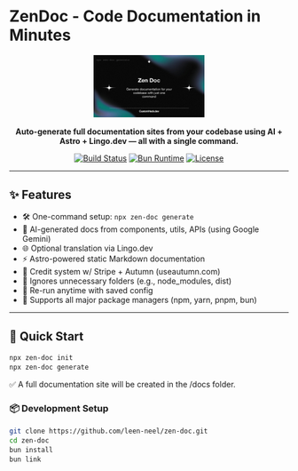 # ZenDoc - Code Documentation in Minutes

<p align="center">
  <img src="/assets/cover.jpeg" width="200" alt="Zen Doc Logo" />
</p>

<p align="center">
  <strong>Auto-generate full documentation sites from your codebase using AI + Astro + Lingo.dev — all with a single command.</strong>
</p>

<p align="center">
  <a href="https://bun.sh"><img src="https://img.shields.io/badge/build-passing-brightgreen.svg" alt="Build Status" /></a>
  <a href="https://bun.sh"><img src="https://img.shields.io/badge/runtime-bun-blueviolet" alt="Bun Runtime" /></a>
  <a href="./LICENSE"><img src="https://img.shields.io/badge/license-MIT-yellow.svg" alt="License" /></a>
</p>

---

## ✨ Features

- 🛠 One-command setup: `npx zen-doc generate`
- 🧠 AI-generated docs from components, utils, APIs (using Google Gemini)
- 🌐 Optional translation via Lingo.dev
- ⚡ Astro-powered static Markdown documentation
- 🔐 Credit system w/ Stripe + Autumn (useautumn.com)
- 🧹 Ignores unnecessary folders (e.g., node_modules, dist)
- 🔄 Re-run anytime with saved config
- 🔌 Supports all major package managers (npm, yarn, pnpm, bun)

---

## 🚀 Quick Start

```bash
npx zen-doc init
npx zen-doc generate
```

✅ A full documentation site will be created in the /docs folder.

### 📦 Development Setup

```bash
git clone https://github.com/leen-neel/zen-doc.git
cd zen-doc
bun install
bun link
```
